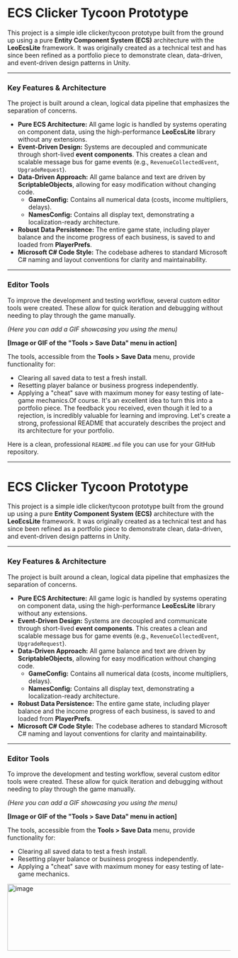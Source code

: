 # ECS Clicker Tycoon Prototype

This project is a simple idle clicker/tycoon prototype built from the ground up using a pure **Entity Component System (ECS)** architecture with the **LeoEcsLite** framework. It was originally created as a technical test and has since been refined as a portfolio piece to demonstrate clean, data-driven, and event-driven design patterns in Unity.

---

### Key Features & Architecture

The project is built around a clean, logical data pipeline that emphasizes the separation of concerns.

* **Pure ECS Architecture:** All game logic is handled by systems operating on component data, using the high-performance **LeoEcsLite** library without any extensions.
* **Event-Driven Design:** Systems are decoupled and communicate through short-lived **event components**. This creates a clean and scalable message bus for game events (e.g., `RevenueCollectedEvent`, `UpgradeRequest`).
* **Data-Driven Approach:** All game balance and text are driven by **ScriptableObjects**, allowing for easy modification without changing code.
    * **GameConfig:** Contains all numerical data (costs, income multipliers, delays).
    * **NamesConfig:** Contains all display text, demonstrating a localization-ready architecture.
* **Robust Data Persistence:** The entire game state, including player balance and the income progress of each business, is saved to and loaded from **PlayerPrefs**.
* **Microsoft C# Code Style:** The codebase adheres to standard Microsoft C# naming and layout conventions for clarity and maintainability.

---

### Editor Tools

To improve the development and testing workflow, several custom editor tools were created. These allow for quick iteration and debugging without needing to play through the game manually.

*(Here you can add a GIF showcasing you using the menu)*

**[Image or GIF of the "Tools > Save Data" menu in action]**

The tools, accessible from the **Tools > Save Data** menu, provide functionality for:
* Clearing all saved data to test a fresh install.
* Resetting player balance or business progress independently.
* Applying a "cheat" save with maximum money for easy testing of late-game mechanics.Of course. It's an excellent idea to turn this into a portfolio piece. The feedback you received, even though it led to a rejection, is incredibly valuable for learning and improving. Let's create a strong, professional README that accurately describes the project and its architecture for your portfolio.

Here is a clean, professional `README.md` file you can use for your GitHub repository.

***

# ECS Clicker Tycoon Prototype

This project is a simple idle clicker/tycoon prototype built from the ground up using a pure **Entity Component System (ECS)** architecture with the **LeoEcsLite** framework. It was originally created as a technical test and has since been refined as a portfolio piece to demonstrate clean, data-driven, and event-driven design patterns in Unity.

---

### Key Features & Architecture

The project is built around a clean, logical data pipeline that emphasizes the separation of concerns.

* **Pure ECS Architecture:** All game logic is handled by systems operating on component data, using the high-performance **LeoEcsLite** library without any extensions.
* **Event-Driven Design:** Systems are decoupled and communicate through short-lived **event components**. This creates a clean and scalable message bus for game events (e.g., `RevenueCollectedEvent`, `UpgradeRequest`).
* **Data-Driven Approach:** All game balance and text are driven by **ScriptableObjects**, allowing for easy modification without changing code.
    * **GameConfig:** Contains all numerical data (costs, income multipliers, delays).
    * **NamesConfig:** Contains all display text, demonstrating a localization-ready architecture.
* **Robust Data Persistence:** The entire game state, including player balance and the income progress of each business, is saved to and loaded from **PlayerPrefs**.
* **Microsoft C# Code Style:** The codebase adheres to standard Microsoft C# naming and layout conventions for clarity and maintainability.

---

### Editor Tools

To improve the development and testing workflow, several custom editor tools were created. These allow for quick iteration and debugging without needing to play through the game manually.

*(Here you can add a GIF showcasing you using the menu)*

**[Image or GIF of the "Tools > Save Data" menu in action]**

The tools, accessible from the **Tools > Save Data** menu, provide functionality for:
* Clearing all saved data to test a fresh install.
* Resetting player balance or business progress independently.
* Applying a "cheat" save with maximum money for easy testing of late-game mechanics.

<img width="727" height="151" alt="image" src="https://github.com/user-attachments/assets/a7765891-db46-4372-8777-a139bc827710" />
